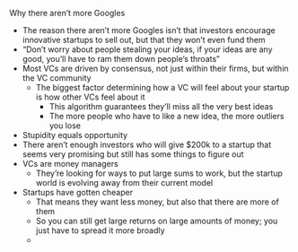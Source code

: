 Why there aren’t more Googles

- The reason there aren’t more Googles isn’t that investors encourage innovative startups to sell out, but that they won’t even fund them
- “Don’t worry about people stealing your ideas, if your ideas are any good, you’ll have to ram them down people’s throats”
- Most VCs are driven by consensus, not just within their firms, but within the VC community
	- The biggest factor determining how a VC will feel about your startup is how other VCs feel about it
		- This algorithm guarantees they’ll miss all the very best ideas
		- The more people who have to like a new idea, the more outliers you lose
- Stupidity equals opportunity
- There aren’t enough investors who will give $200k to a startup that seems very promising but still has some things to figure out
- VCs are money managers
	- They’re looking for ways to put large sums to work, but the startup world is evolving away from their current model
- Startups have gotten cheaper
	- That means they want less money, but also that there are more of them
	- So you can still get large returns on large amounts of money; you just have to spread it more broadly
	- 


